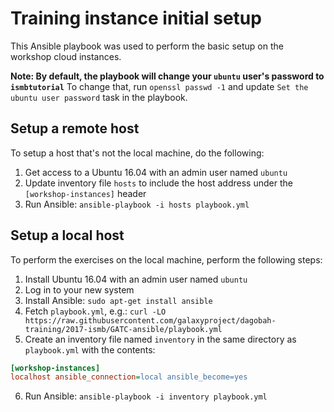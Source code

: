 Training instance initial setup
===============================

This Ansible playbook was used to perform the basic setup on the
workshop cloud instances.

**Note: By default, the playbook will change your `ubuntu` user's password to
`ismbtutorial`**
To change that, run `openssl passwd -1` and update `Set the ubuntu user password`
task in the playbook.

## Setup a remote host

To setup a host that's not the local machine, do the following:

1. Get access to a Ubuntu 16.04 with an admin user named `ubuntu`
2. Update inventory file `hosts` to include the host address under the
`[workshop-instances]` header
3. Run Ansible: `ansible-playbook -i hosts playbook.yml`

## Setup a local host

To perform the exercises on the local machine, perform the following steps:

1. Install Ubuntu 16.04 with an admin user named `ubuntu`
2. Log in to your new system
3. Install Ansible: `sudo apt-get install ansible`
4. Fetch `playbook.yml`, e.g.: `curl -LO https://raw.githubusercontent.com/galaxyproject/dagobah-training/2017-ismb/GATC-ansible/playbook.yml`
5. Create an inventory file named `inventory` in the same directory as `playbook.yml` with the contents:
```ini
[workshop-instances]
localhost ansible_connection=local ansible_become=yes
```
6. Run Ansible: `ansible-playbook -i inventory playbook.yml`

